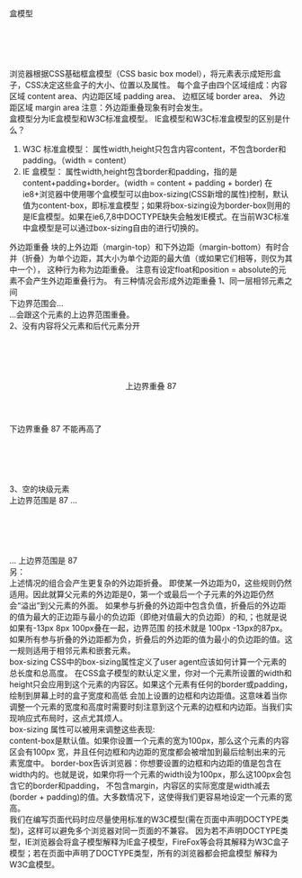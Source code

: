 盒模型

浏览器根据CSS基础框盒模型（CSS basic box model），将元素表示成矩形盒子，CSS决定这些盒子的大小、位置以及属性。
每个盒子由四个区域组成：内容区域 content area、内边距区域 padding area、 边框区域 border area、 外边距区域 margin area
注意：外边距重叠现象有时会发生。

盒模型分为IE盒模型和W3C标准盒模型。
IE盒模型和W3C标准盒模型的区别是什么？
1. W3C 标准盒模型：
属性width,height只包含内容content，不包含border和padding。（width = content）
2. IE 盒模型：
属性width,height包含border和padding，指的是content+padding+border。(width = content + padding + border)
在ie8+浏览器中使用哪个盒模型可以由box-sizing(CSS新增的属性)控制，默认值为content-box，即标准盒模型；如果将box-sizing设为border-box则用的是IE盒模型。如果在ie6,7,8中DOCTYPE缺失会触发IE模式。在当前W3C标准中盒模型是可以通过box-sizing自由的进行切换的。


外边距重叠
块的上外边距（margin-top）和下外边距（margin-bottom）有时合并（折叠）为单个边距，其大小为单个边距的最大值（或如果它们相等，则仅为其中一个），
这种行为称为边距重叠。
注意有设定float和position = absolute的元素不会产生外边距重叠行为。
有三种情况会形成外边距重叠
1、同一层相邻元素之间
<style>
p:nth-child(1){
  margin-bottom: 13px;
}
p:nth-child(2){
  margin-top: 87px;
}
</style>

<p>下边界范围会...</p>
<p>...会跟这个元素的上边界范围重叠。</p>

2、没有内容将父元素和后代元素分开
<style type="text/css">
    section    {
        margin-top: 13px;
        margin-bottom: 87px;
    }

    header {
        margin-top: 87px;
    }

    footer {
        margin-bottom: 13px;
    }
</style>

<section>
    <header>上边界重叠 87</header>
    <main></main>
    <footer>下边界重叠 87 不能再高了</footer>
</section>

3、空的块级元素
<style>
p {
  margin: 0;
}
div {
  margin-top: 13px;
  margin-bottom: 87px;
}
</style>

<p>上边界范围是 87 ...</p>
<div></div>
<p>... 上边界范围是 87</p>

另：

上述情况的组合会产生更复杂的外边距折叠。
即使某一外边距为0，这些规则仍然适用。因此就算父元素的外边距是0，第一个或最后一个子元素的外边距仍然会“溢出”到父元素的外面。
如果参与折叠的外边距中包含负值，折叠后的外边距的值为最大的正边距与最小的负边距（即绝对值最大的负边距）的和,；也就是说如果有-13px 8px 100px叠在一起，边界范围
的技术就是 100px -13px的87px。
如果所有参与折叠的外边距都为负，折叠后的外边距的值为最小的负边距的值。这一规则适用于相邻元素和嵌套元素。

box-sizing
CSS中的box-sizing属性定义了user agent应该如何计算一个元素的总长度和总高度。
在CSS盒子模型的默认定义里，你对一个元素所设置的width和height只会应用到这个元素的内容区。如果这个元素有任何的border或padding，绘制到屏幕上时的盒子宽度和高低
会加上设置的边框和内边距值。这意味着当你调整一个元素的宽度和高度时需要时刻注意到这个元素的边框和内边距。当我们实现响应式布局时，这点尤其烦人。

box-sizing 属性可以被用来调整这些表现:

content-box是默认值。如果你设置一个元素的宽为100px，那么这个元素的内容区会有100px 宽，并且任何边框和内边距的宽度都会被增加到最后绘制出来的元素宽度中。
border-box告诉浏览器：你想要设置的边框和内边距的值是包含在width内的。也就是说，如果你将一个元素的width设为100px，那么这100px会包含它的border和padding，
不包含margin，内容区的实际宽度是width减去(border + padding)的值。大多数情况下，这使得我们更容易地设定一个元素的宽高。

我们在编写页面代码时应尽量使用标准的W3C模型(需在页面中声明DOCTYPE类型)，这样可以避免多个浏览器对同一页面的不兼容。
因为若不声明DOCTYPE类型，IE浏览器会将盒子模型解释为IE盒子模型，FireFox等会将其解释为W3C盒子模型；若在页面中声明了DOCTYPE类型，所有的浏览器都会把盒模型
解释为W3C盒模型。
